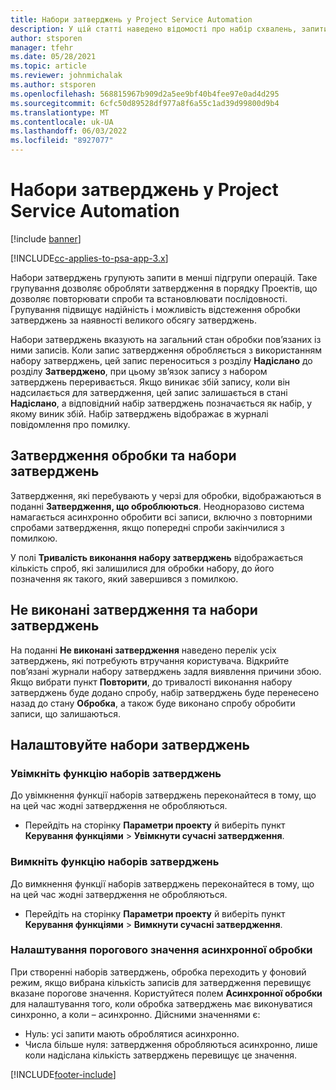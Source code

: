 ```yaml
---
title: Набори затверджень у Project Service Automation
description: У цій статті наведено відомості про набір схвалень, запити та підмножини цих операцій.
author: stsporen
manager: tfehr
ms.date: 05/28/2021
ms.topic: article
ms.reviewer: johnmichalak
ms.author: stsporen
ms.openlocfilehash: 568815967b909d2a5ee9bf40b4fee97e0ad4d295
ms.sourcegitcommit: 6cfc50d89528df977a8f6a55c1ad39d99800d9b4
ms.translationtype: MT
ms.contentlocale: uk-UA
ms.lasthandoff: 06/03/2022
ms.locfileid: "8927077"
---
```

# <a name="approval-sets-in-project-service-automation"></a>Набори затверджень у Project Service Automation

[!include [banner](../includes/psa-now-project-operations.md)]

[!INCLUDE[cc-applies-to-psa-app-3.x](../includes/cc-applies-to-psa-app-3x.md)]

Набори затверджень групують запити в менші підгрупи операцій. Таке групування дозволяє обробляти затвердження в порядку Проектів, що дозволяє повторювати спроби та встановлювати послідовності. Групування підвищує надійність і можливість відстеження обробки затверджень за наявності великого обсягу затверджень.

Набори затверджень вказують на загальний стан обробки пов’язаних із ними записів. Коли запис затвердження обробляється з використанням набору затверджень, цей запис переноситься з розділу **Надіслано** до розділу **Затверджено**, при цьому зв’язок запису з набором затверджень переривається. Якщо виникає збій запису, коли він надсилається для затвердження, цей запис залишається в стані **Надіслано**, а відповідний набір затверджень позначається як набір, у якому виник збій. Набір затверджень відображає в журналі повідомлення про помилку.

## <a name="processing-approvals-and-approval-sets"></a>Затвердження обробки та набори затверджень
Затвердження, які перебувають у черзі для обробки, відображаються в поданні **Затвердження, що оброблюються**. Неодноразово система намагається асинхронно обробити всі записи, включно з повторними спробами затвердження, якщо попередні спроби закінчилися з помилкою.

У полі **Тривалість виконання набору затверджень** відображається кількість спроб, які залишилися для обробки набору, до його позначення як такого, який завершився з помилкою.

## <a name="failed-approvals-and-approval-sets"></a>Не виконані затвердження та набори затверджень
На поданні **Не виконані затвердження** наведено перелік усіх затверджень, які потребують втручання користувача. Відкрийте пов’язані журнали набору затверджень задля виявлення причини збою.
Якщо вибрати пункт **Повторити**, до тривалості виконання набору затверджень буде додано спробу, набір затверджень буде перенесено назад до стану **Обробка**, а також буде виконано спробу обробити записи, що залишаються.

## <a name="configure-approval-sets"></a>Налаштовуйте набори затверджень

###  <a name="enable-the-approval-sets-feature"></a>Увімкніть функцію наборів затверджень
До увімкнення функції наборів затверджень переконайтеся в тому, що на цей час жодні затвердження не обробляються.

- Перейдіть на сторінку **Параметри проекту** й виберіть пункт **Керування функціями** > **Увімкнути сучасні затвердження**.

### <a name="turn-off-the-approval-sets-feature"></a>Вимкніть функцію наборів затверджень
До вимкнення функції наборів затверджень переконайтеся в тому, що на цей час жодні затвердження не обробляються.

- Перейдіть на сторінку **Параметри проекту** й виберіть пункт **Керування функціями** > **Вимкнути сучасні затвердження**.

### <a name="configuring-the-asynchronous-threshold"></a>Налаштування порогового значення асинхронної обробки 
При створенні наборів затверджень, обробка переходить у фоновий режим, якщо вибрана кількість записів для затвердження перевищує вказане порогове значення. Користуйтеся полем **Асинхронної обробки** для налаштування того, коли обробка затверджень має виконуватися синхронно, а коли – асинхронно.
Дійсними значеннями є:

  - Нуль: усі запити мають оброблятися асинхронно. 
  - Числа більше нуля: затвердження обробляються асинхронно, лише коли надіслана кількість затверджень перевищує це значення.

[!INCLUDE[footer-include](../includes/footer-banner.md)]
